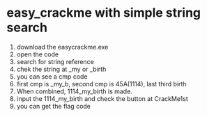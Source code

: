 # easy_crackme with simple string search

1. download the easycrackme.exe
2. open the code
3. search for string reference
4. chek the string at _my or _birth
5. you can see a cmp code
6. first cmp is _my_b, second cmp is 45A(1114), last third birth
7. When combined, 1114_my_birth is made.
8. input the 1114_my_birth and check the button at CrackMe1st
9. you can get the flag code
